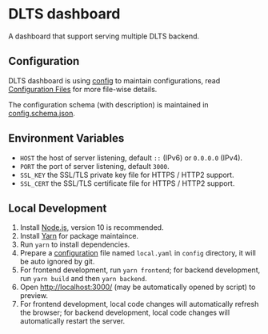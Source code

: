 # DLTS dashboard

A dashboard that support serving multiple DLTS backend.

## Configuration

DLTS dashboard is using [config](https://npmjs.com/package/config) to maintain configurations, read [Configuration Files](https://github.com/lorenwest/node-config/wiki/Configuration-Files) for more file-wise details.

The configuration schema (with description) is maintained in [config.schema.json](./server/api/validator/config.schema.json).

## Environment Variables

- `HOST` the host of server listening, default `::` (IPv6) or `0.0.0.0` (IPv4).
- `PORT` the port of server listening, default `3000`.
- `SSL_KEY` the SSL/TLS private key file for HTTPS / HTTP2 support.
- `SSL_CERT` the SSL/TLS certificate file for HTTPS / HTTP2 support.

## Local Development

1. Install [Node.js](https://nodejs.org/), version 10 is recommended.
2. Install [Yarn](https://yarnpkg.com/) for package maintaince.
3. Run `yarn` to install dependencies.
4. Prepare a [configuration](#configuration) file named `local.yaml` in `config` directory, it will be auto ignored by git.
5. For frontend development, run `yarn frontend`; for backend development, run `yarn build` and then `yarn backend`.
6. Open <http://localhost:3000/> (may be automatically opened by script) to preview.
7. For frontend development, local code changes will automatically refresh the browser; for backend development, local code changes will automatically restart the server.
